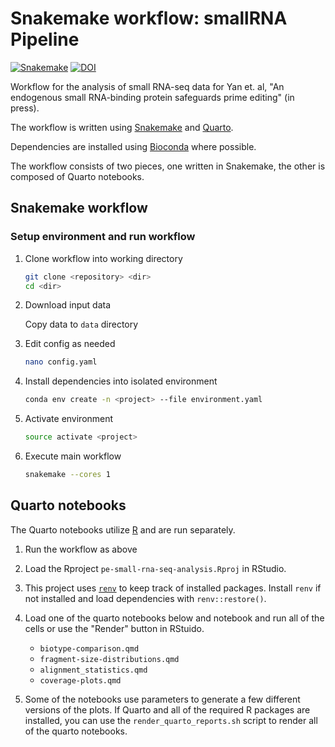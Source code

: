 # Snakemake workflow: smallRNA Pipeline

[![Snakemake](https://img.shields.io/badge/snakemake-≥7.9.0-brightgreen.svg)](https://snakemake.github.io/)
[![DOI](https://zenodo.org/badge/631045084.svg)](https://zenodo.org/badge/latestdoi/631045084)

Workflow for the analysis of small RNA-seq data for Yan et. al, "An endogenous
small RNA-binding protein safeguards prime editing" (in press).

The workflow is written using [Snakemake](https://snakemake.github.io/) and
[Quarto](https://quarto.org/).

Dependencies are installed using [Bioconda](https://bioconda.github.io/) where
possible.

The workflow consists of two pieces, one written in Snakemake, the other is
composed of Quarto notebooks.

## Snakemake workflow

### Setup environment and run workflow

1. Clone workflow into working directory

    ```bash
    git clone <repository> <dir>
    cd <dir>
    ```

2. Download input data

    Copy data to `data` directory

3. Edit config as needed

    ```bash
    nano config.yaml
    ```

4. Install dependencies into isolated environment

    ```bash
    conda env create -n <project> --file environment.yaml
    ```

5. Activate environment

    ```bash
    source activate <project>
    ```

6. Execute main workflow

    ```bash
    snakemake --cores 1
    ```

## Quarto notebooks

The Quarto notebooks utilize [R](https://www.r-project.org/) and are run
separately.

1. Run the workflow as above

2. Load the Rproject `pe-small-rna-seq-analysis.Rproj` in RStudio.

3. This project uses
   [`renv`](https://rstudio.github.io/renv/articles/renv.html) to keep track of
   installed packages. Install `renv` if not installed and load dependencies
   with `renv::restore()`.

4. Load one of the quarto notebooks below and notebook and run all of the cells
   or use the "Render" button in RStuido.

   * `biotype-comparison.qmd`
   * `fragment-size-distributions.qmd`
   * `alignment_statistics.qmd`
   * `coverage-plots.qmd`

5. Some of the notebooks use parameters to generate a few different versions of
   the plots. If Quarto and all of the required R packages are installed, you
   can use the `render_quarto_reports.sh` script to render all of the quarto
   notebooks.
